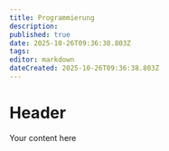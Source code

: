 ```yaml
---
title: Programmierung
description: 
published: true
date: 2025-10-26T09:36:38.803Z
tags: 
editor: markdown
dateCreated: 2025-10-26T09:36:38.803Z
---
```


# Header
Your content here